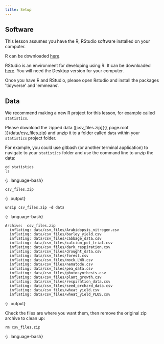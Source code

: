 ```yaml
---
title: Setup
---
```


## Software

This lesson assumes you have the R, RStudio software installed on your computer.

R can be downloaded [here](https://cran.r-project.org/mirrors.html).

RStudio is an environment for developing using R.
It can be downloaded [here](https://www.rstudio.com/products/rstudio/download/).
You will need the Desktop version for your computer.

Once you have R and RStudio, please open Rstudio and install the packages 'tidyverse' and 'emmeans'. 

## Data

We recommend making a new R project for this lesson, for example called `statistics`.

Please download the zipped data ([csv_files.zip]({{ page.root }}/data/csv_files.zip) and unzip it to a folder called `data` within your `statistics` project folder.

For example, you could use gitbash (or another terminal application) to navigate to your `statistics` folder and use the command line to unzip the data: 

~~~
cd statistics
ls
~~~
{: .language-bash}

~~~
csv_files.zip
~~~
{: .output}

~~~
unzip csv_files.zip -d data 
~~~
{: .language-bash}

~~~
Archive:  csv_files.zip
  inflating: data/csv_files/Arabidopsis_nitrogen.csv  
  inflating: data/csv_files/barley_yield.csv  
  inflating: data/csv_files/cabbage_data.csv  
  inflating: data/csv_files/calcium_pot_trial.csv  
  inflating: data/csv_files/dark_respiration.csv  
  inflating: data/csv_files/drought_data.csv  
  inflating: data/csv_files/forest.csv  
  inflating: data/csv_files/mock_LWR.csv  
  inflating: data/csv_files/nematode.csv  
  inflating: data/csv_files/pea_data.csv  
  inflating: data/csv_files/photosynthesis.csv  
  inflating: data/csv_files/plant_growth.csv  
  inflating: data/csv_files/respiration_data.csv  
  inflating: data/csv_files/seed_orchard_data.csv  
  inflating: data/csv_files/wheat_yield.csv  
  inflating: data/csv_files/wheat_yield_PLUS.csv  
~~~
{: .output}

Check the files are where you want them, then remove the original zip archive to clean up:

~~~
rm csv_files.zip
~~~
{: .language-bash}
